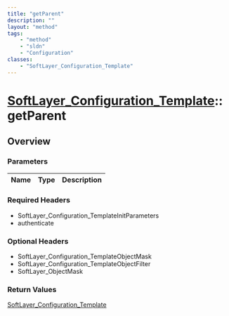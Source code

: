 ```yaml
---
title: "getParent"
description: ""
layout: "method"
tags:
    - "method"
    - "sldn"
    - "Configuration"
classes:
    - "SoftLayer_Configuration_Template"
---
```

# [SoftLayer_Configuration_Template](/reference/services/SoftLayer_Configuration_Template)::getParent




## Overview 


### Parameters 
|Name | Type | Description |
| --- | --- | --- |


### Required Headers
* SoftLayer_Configuration_TemplateInitParameters
* authenticate

### Optional Headers
* SoftLayer_Configuration_TemplateObjectMask
* SoftLayer_Configuration_TemplateObjectFilter
* SoftLayer_ObjectMask

### Return Values
<a href='/reference/datatypes/SoftLayer_Configuration_Template'>SoftLayer_Configuration_Template </a>

